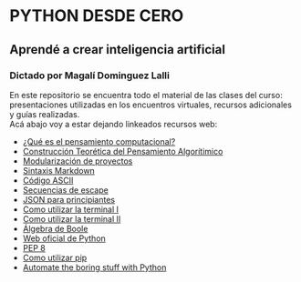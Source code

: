 # PYTHON DESDE CERO
## Aprendé a crear inteligencia artificial
### Dictado por Magalí Dominguez Lalli

En este repositorio se encuentra todo el material de las clases del curso: presentaciones utilizadas en los encuentros virtuales, recursos adicionales y guías realizadas.  
Acá abajo voy a estar dejando linkeados recursos web:  

  * [¿Qué es el pensamiento computacional?](https://programamos.es/que-es-el-pensamiento-computacional/)
  * [Construcción Teorética del Pensamiento Algorítimico](https://portal.amelica.org/ameli/journal/480/4802170021/html/)
  * [Modularización de proyectos](https://marcoshuck.medium.com/el-poder-modular-dd3bc5b58148)
  * [Sintaxis Markdown](https://markdown.es/sintaxis-markdown/)
  * [Código ASCII](https://elcodigoascii.com.ar/)
  * [Secuencias de escape](https://doc.velneo.com/velneo-vdevelop/proyectos-objetos-y-editores/editores/asistente-de-formulas/secuencias-de-escape-en-cadenas-de-caracteres)
  * [JSON para principiantes](https://blog.hubspot.es/website/que-es-json)
  * [Como utilizar la terminal I](https://www.youtube.com/watch?v=yra-6WrYA_Y)
  * [Como utilizar la terminal II](https://www.youtube.com/watch?v=1YxHXBsVNGQ)
  * [Álgebra de Boole](https://bookdown.org/alberto_brunete/intro_automatica/algebraboole.html)
  * [Web oficial de Python](https://www.python.org/)
  * [PEP 8](https://peps.python.org/pep-0008/)
  * [Como utilizar pip](https://www.freecodecamp.org/espanol/news/como-usar-pip-install-en-python/)
  * [Automate the boring stuff with Python](https://automatetheboringstuff.com/)
  
